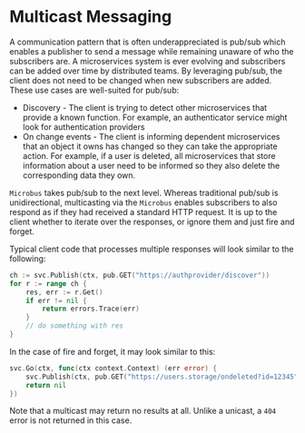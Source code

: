 # Multicast Messaging

A communication pattern that is often underappreciated is pub/sub which enables a publisher to send a message while remaining unaware of who the subscribers are. A microservices system is ever evolving and subscribers can be added over time by distributed teams. By leveraging pub/sub, the client does not need to be changed when new subscribers are added. These use cases are well-suited for pub/sub:

* Discovery - The client is trying to detect other microservices that provide a known function. For example, an authenticator service might look for authentication providers
* On change events - The client is informing dependent microservices that an object it owns has changed so they can take the appropriate action. For example, if a user is deleted, all microservices that store information about a user need to be informed so they also delete the corresponding data they own.

`Microbus` takes pub/sub to the next level. Whereas traditional pub/sub is unidirectional, multicasting via the `Microbus` enables subscribers to also respond as if they had received a standard HTTP request. It is up to the client whether to iterate over the responses, or ignore them and just fire and forget.

Typical client code that processes multiple responses will look similar to the following:

```go
ch := svc.Publish(ctx, pub.GET("https://authprovider/discover"))
for r := range ch {
    res, err := r.Get()
    if err != nil {
        return errors.Trace(err)
    }
    // do something with res
}
```

In the case of fire and forget, it may look similar to this:

```go
svc.Go(ctx, func(ctx context.Context) (err error) {
    svc.Publish(ctx, pub.GET("https://users.storage/ondeleted?id=12345"))
    return nil
})
```

Note that a multicast may return no results at all. Unlike a unicast, a `404` error is not returned in this case.